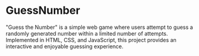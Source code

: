 # GuessNumber
"Guess the Number" is a simple web game where users attempt to guess a randomly generated number within a limited number of attempts. Implemented in HTML, CSS, and JavaScript, this project provides an interactive and enjoyable guessing experience.
